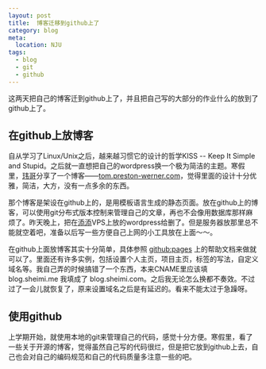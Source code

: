 ```yaml
---
layout: post
title:  博客迁移到github上了
category: blog
meta:
  location: NJU
tags:
  - blog
  - git
  - github
---
```


这两天把自己的博客迁到github上了，并且把自己写的大部分的作业什么的放到了github上了。

在github上放博客
---------------

自从学习了Linux/Unix之后，越来越习惯它的设计的哲学KISS -- Keep It Simple and Stupid。之后就一直想把自己的wordpress换一个极为简洁的主题。寒假里，[玮哥](http://hackab.it)分享了一个博客——[tom.preston-werner.com](http://tom.preston-werner.com/)，觉得里面的设计十分优雅，简洁，大方，没有一点多余的东西。

那个博客是架设在github上的，是用模板语言生成的静态页面。放在github上的博客，可以使用git分布式版本控制来管理自己的文章，再也不会像用数据库那样麻烦了。昨天晚上，把在[添添](http://dayanjia.com)VPS上放的wordpress给删了。但是服务器放那里总不能就空着吧，准备以后写一些方便自己上网的小工具放在上面～～。

在github上面放博客其实十分简单，具体参照 [github:pages](http://pages.github.com/) 上的帮助文档来做就可以了。里面还有许多实例，包括设置个人主页，项目主页，标签的写法，自定义域名等。我自己弄的时候搞错了一个东西，本来CNAME里应该填 blog.sheimi.me 我填成了 blog.sheimi.com。之后我无论怎么换都不奏效。不过过了一会儿就恢复了，原来设置域名之后是有延迟的。看来不能太过于急躁呀。

使用github
----------

上学期开始，就使用本地的git来管理自己的代码，感觉十分方便。寒假里，看了一些关于开源的博客，觉得虽然自己写的代码很烂，但是把它放到github上去，自己也会对自己的编码规范和自己的代码质量多注意一些的吧。
